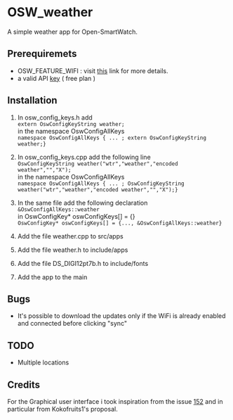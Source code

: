 # OSW_weather
A simple weather app for Open-SmartWatch.

## Prerequiremets
  - OSW_FEATURE_WIFI : visit [this](https://open-smartwatch.github.io/resources/firmware/) link for more details.
  - a valid API [key](https://openweathermap.org/api) ( free plan )
## Installation
1. In osw_config_keys.h add  
  `extern OswConfigKeyString weather;`  
  in the namespace OswConfigAllKeys  
  `namespace OswConfigAllKeys { ... ; extern OswConfigKeyString weather;}`
2. In osw_config_keys.cpp add the following line   
  `OswConfigKeyString weather("wtr","weather","encoded weather","","X");`  
  in the namespace OswConfigAllKeys  
  `namespace OswConfigAllKeys { ... ; OswConfigKeyString weather("wtr","weather","encoded weather","","X");}`
3. In the same file add the following declaration  
  `&OswConfigAllKeys::weather`  
  in OswConfigKey* oswConfigKeys[] = {}  
  `OswConfigKey* oswConfigKeys[] = {..., &OswConfigAllKeys::weather}`
4. Add the file weather.cpp to src/apps
5. Add the file weather.h to include/apps
6. Add the file DS_DIGI12pt7b.h to include/fonts

7. Add the app to the main

## Bugs  
 * It's possible to download the updates only if the WiFi is already enabled and connected before clicking "sync"
## TODO
* Multiple locations 

## Credits
For the Graphical user interface i took inspiration from the issue [152](https://github.com/Open-Smartwatch/open-smartwatch-os/issues/152) and in particular from Kokofruits1's proposal. 
